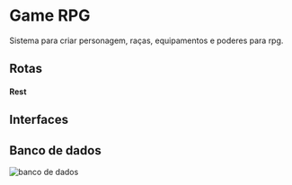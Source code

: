 # Game RPG  
Sistema para criar personagem, raças, equipamentos e poderes para rpg.  
  
## Rotas  
  
#### Rest  

## Interfaces  

## Banco de dados  
![banco de dados](https://user-images.githubusercontent.com/56879793/107810190-0ba0e280-6d4b-11eb-8032-3b5d9fc65350.png)

